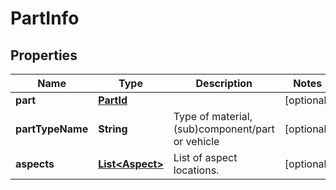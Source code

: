 
# PartInfo

## Properties
Name | Type | Description | Notes
------------ | ------------- | ------------- | -------------
**part** | [**PartId**](PartId.md) |  |  [optional]
**partTypeName** | **String** | Type of material, (sub)component/part or vehicle |  [optional]
**aspects** | [**List&lt;Aspect&gt;**](Aspect.md) | List of aspect locations. |  [optional]




